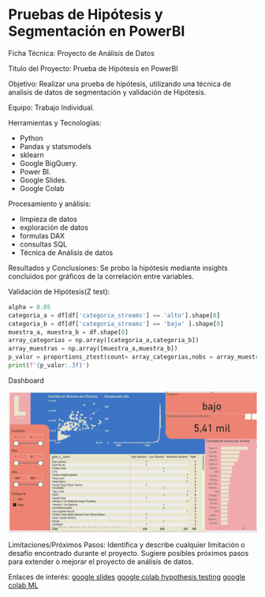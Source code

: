 # Pruebas de Hipótesis y Segmentación en PowerBI

Ficha Técnica: Proyecto de Análisis de Datos

Título del Proyecto: Prueba de Hipótesis en PowerBI

Objetivo:
Realizar una prueba de hipótesis, utilizando una técnica de analisis de datos de segmentación y validación de Hipótesis.

Equipo:
Trabajo Individual.

Herramientas y Tecnologías:
- Python
- Pandas y statsmodels
- sklearn
- Google BigQuery.
- Power BI.
- Google Slides.
- Google Colab

Procesamiento y análisis:
- limpieza de datos
- exploración de datos
- formulas DAX
- consultas SQL
- Técnica de Análisis de datos
  
Resultados y Conclusiones:
Se probo la hipótesis mediante insights concluidos por gráficos de la correlación entre variables.

Validación de Hipótesis(Z test):
```python
alpha = 0.05
categoria_a = df[df['categoria_streams'] == 'alto'].shape[0]
categoria_b = df[df['categoria_streams'] == 'bajo' ].shape[0]
muestra_a, muestra_b = df.shape[0]
array_categorias = np.array([categoria_a,categoria_b])
array_muestras = np.array([muestra_a,muestra_b])
p_valor = proportions_ztest(count= array_categorias,nobs = array_muestras)[1]
print(f'{p_valor:.3f}')
```

Dashboard

![Dashboard](Dashboard2.png)


Limitaciones/Próximos Pasos:
Identifica y describe cualquier limitación o desafío encontrado durante el proyecto.
Sugiere posibles próximos pasos para extender o mejorar el proyecto de análisis de datos.

Enlaces de interés:
[google slides](https://docs.google.com/presentation/d/1toe7RTKU9dDJpv125bwmL84ZtTEeKtMwZs2N945mfSI/edit?usp=sharing)
[google colab hypothesis testing](https://colab.research.google.com/drive/1RuRjItPZu4b9CAwKEaQ-BCElUiY2CgA6?usp=sharing)
[google colab ML](https://colab.research.google.com/drive/1nrNIo-hoe_g1MSo_cTtdZuzpdf6RKkMz?usp=sharing)
